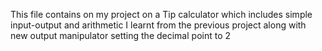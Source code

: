 This file contains on my project on a Tip calculator which includes simple input-output and arithmetic I learnt from the previous project along with new output manipulator setting the decimal point to 2
